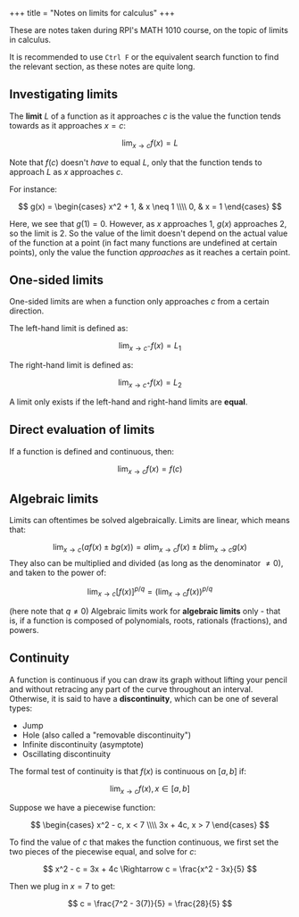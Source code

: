 +++
title = "Notes on limits for calculus"
+++

These are notes taken during RPI's MATH 1010 course, on the topic of limits in calculus.

<!-- more -->

It is recommended to use `Ctrl F` or the equivalent search function to find the relevant section, as these notes are quite long.

## Investigating limits

The **limit** $L$ of a function as it approaches $c$ is the value the function tends towards as it approaches $x = c$:

$$
\lim_{x \to c} f(x) = L
$$

Note that $f(c)$ doesn't _have_ to equal $L$, only that the function tends to approach $L$ as $x$ approaches $c$.

For instance:

$$
g(x) = \begin{cases}
x^2 + 1, & x \neq 1 \\\\
0, & x = 1
\end{cases}
$$

Here, we see that $g(1) = 0$. However, as $x$ approaches 1, $g(x)$ approaches 2, so the limit is 2. So the value of the limit doesn't depend on the actual value of the function at a point (in fact many functions are undefined at certain points), only the value the function _approaches_ as it reaches a certain point.

## One-sided limits

One-sided limits are when a function only approaches $c$ from a certain direction.

The left-hand limit is defined as:

$$
\lim_{x \to c^-} f(x) = L_1
$$

The right-hand limit is defined as:

$$
\lim_{x \to c^+} f(x) = L_2
$$

A limit only exists if the left-hand and right-hand limits are **equal**.

## Direct evaluation of limits

If a function is defined and continuous, then:

$$
\lim_{x \to c} f(x) = f(c)
$$

## Algebraic limits

Limits can oftentimes be solved algebraically. Limits are linear, which means that:

$$
\lim_{x \to c} (a f(x) \pm b g(x)) = a \lim_{x \to c} f(x) \pm b \lim_{x \to c} g(x)
$$
They also can be multiplied and divided (as long as the denominator $\neq 0$), and taken to the  power of:

$$
\lim_{x \to c} [f(x)]^{p/q} = (\lim_{x \to c} f(x))^{p/q}
$$

(here note that $q \neq 0$)
Algebraic limits work for **algebraic limits** only - that is, if a function is composed of polynomials, roots, rationals (fractions), and powers.

## Continuity

A function is continuous if you can draw its graph without lifting your pencil and without retracing any part of the curve throughout an interval. Otherwise, it is said to have a **discontinuity**, which can be one of several types:

- Jump
- Hole (also called a "removable discontinuity")
- Infinite discontinuity (asymptote)
- Oscillating discontinuity

The formal test of continuity is that $f(x)$ is continuous on $[a, b]$ if:

$$
\lim_{x \to c} f(x), x \in [a, b]
$$

Suppose we have a piecewise function:

$$
\begin{cases}
x^2 - c, x < 7 \\\\
3x + 4c, x > 7
\end{cases}
$$

To find the value of $c$ that makes the function continuous, we first set the two pieces of the piecewise equal, and solve for $c$:

$$
x^2 - c = 3x + 4c \Rightarrow c = \frac{x^2 - 3x}{5} 
$$

Then we plug in $x = 7$ to get:

$$
c = \frac{7^2 - 3(7)}{5} = \frac{28}{5}
$$
